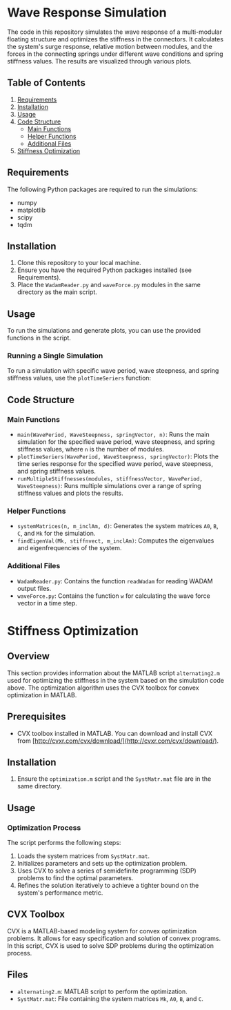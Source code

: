 # Wave Response Simulation

The code in this repository simulates the wave response of a multi-modular floating structure and optimizes the stiffness in the connectors. It calculates the system's surge response, relative motion between modules, and the forces in the connecting springs under different wave conditions and spring stiffness values. The results are visualized through various plots.

## Table of Contents
1. [Requirements](#requirements)
2. [Installation](#installation)
3. [Usage](#usage)
4. [Code Structure](#code-structure)
    - [Main Functions](#main-functions)
    - [Helper Functions](#helper-functions)
    - [Additional Files](#additional-files)
5. [Stiffness Optimization](#stiffness-optimization)


## Requirements

The following Python packages are required to run the simulations:

- numpy
- matplotlib
- scipy
- tqdm

## Installation

1. Clone this repository to your local machine.
2. Ensure you have the required Python packages installed (see Requirements).
3. Place the `WadamReader.py` and `waveForce.py` modules in the same directory as the main script.

## Usage

To run the simulations and generate plots, you can use the provided functions in the script.

### Running a Single Simulation

To run a simulation with specific wave period, wave steepness, and spring stiffness values, use the `plotTimeSeriers` function:

## Code Structure

### Main Functions

- `main(WavePeriod, WaveSteepness, springVector, n)`: Runs the main simulation for the specified wave period, wave steepness, and spring stiffness values, where `n` is the number of modules.
- `plotTimeSeriers(WavePeriod, WaveSteepness, springVector)`: Plots the time series response for the specified wave period, wave steepness, and spring stiffness values.
- `runMultipleStiffnesses(modules, stiffnessVector, WavePeriod, WaveSteepness)`: Runs multiple simulations over a range of spring stiffness values and plots the results.

### Helper Functions

- `systemMatrices(n, m_inclAm, d)`: Generates the system matrices `A0`, `B`, `C`, and `Mk` for the simulation.
- `findEigenVal(Mk, stiffnvect, m_inclAm)`: Computes the eigenvalues and eigenfrequencies of the system.

### Additional Files

- `WadamReader.py`: Contains the function `readWadam` for reading WADAM output files.
- `waveForce.py`: Contains the function `w` for calculating the wave force vector in a time step.


# Stiffness Optimization

## Overview

This section provides information about the MATLAB script `alternating2.m` used for optimizing the stiffness in the system based on the simulation code above. The optimization algorithm uses the CVX toolbox for convex optimization in MATLAB.

## Prerequisites
- CVX toolbox installed in MATLAB. You can download and install CVX from [http://cvxr.com/cvx/download/](http://cvxr.com/cvx/download/).

## Installation

1. Ensure the `optimization.m` script and the `SystMatr.mat` file are in the same directory.

## Usage

### Optimization Process

The script performs the following steps:
1. Loads the system matrices from `SystMatr.mat`.
2. Initializes parameters and sets up the optimization problem.
3. Uses CVX to solve a series of semidefinite programming (SDP) problems to find the optimal parameters.
4. Refines the solution iteratively to achieve a tighter bound on the system's performance metric.

## CVX Toolbox

CVX is a MATLAB-based modeling system for convex optimization problems. It allows for easy specification and solution of convex programs. In this script, CVX is used to solve SDP problems during the optimization process.

## Files

- `alternating2.m`: MATLAB script to perform the optimization.
- `SystMatr.mat`: File containing the system matrices `Mk`, `A0`, `B`, and `C`.

